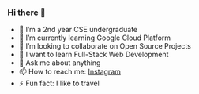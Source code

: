 ### Hi there 👋

- 🔭 I’m a 2nd year CSE undergraduate
- 🌱 I’m currently learning Google Cloud Platform
- 👯 I’m looking to collaborate on Open Source Projects
- 🎯 I want to learn Full-Stack Web Development
- 💬 Ask me about anything
- 📫 How to reach me: [Instagram](https://www.instagram.com/ar.ku.sh/ "Say Hi")
- ⚡ Fun fact: I like to travel
